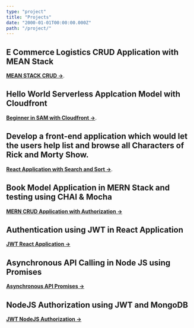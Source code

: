 ```yaml
---
type: "project"
title: "Projects"
date: "2000-01-01T00:00:00.000Z"
path: "/project/"
---
```


## E Commerce Logistics CRUD Application with MEAN Stack 
**[MEAN STACK CRUD ->](https://github.com/impuneet/ecommerce-mean-stack)**.

## Hello World Serverless Applcation Model with Cloudfront
**[Beginner in SAM with Cloudfront ->](https://github.com/impuneet/hello-world-sam-template)**.

## Develop a front-end application which would let the users help list and browse all Characters of Rick and Morty Show.
**[React Application with Search and Sort ->](https://github.com/impuneet/hello-world-sam-template)**.

## Book Model Application in MERN Stack and testing using CHAI & Mocha
**[MERN CRUD Application with Authorization ->](https://github.com/impuneet/nodejs-authorization)**

## Authentication using JWT in React Application
**[JWT React Application ->](https://github.com/impuneet/react-jwt)**

## Asynchronous API Calling in Node JS using Promises
**[Asynchronous API Promises ->](https://github.com/impuneet/test-assignment)**

## NodeJS Authorization using JWT and MongoDB
**[JWT NodeJS Authorization ->](https://github.com/impuneet/nodejs-authorization)**


